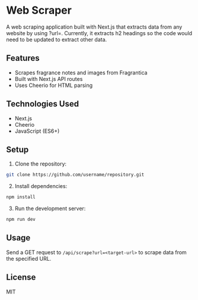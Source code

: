 # Web Scraper
A web scraping application built with Next.js that extracts data from any website by using ?url=<target-url>. Currently, it extracts h2 headings so the code would need to be updated to extract other data.

## Features
- Scrapes fragrance notes and images from Fragrantica
- Built with Next.js API routes
- Uses Cheerio for HTML parsing

## Technologies Used
- Next.js
- Cheerio
- JavaScript (ES6+)

## Setup
1. Clone the repository:

```bash
git clone https://github.com/username/repository.git
```

2. Install dependencies:

```bash
npm install
```

3. Run the development server:

```bash
npm run dev
```


## Usage
Send a GET request to `/api/scrape?url=<target-url>` to scrape data from the specified URL.

## License
MIT